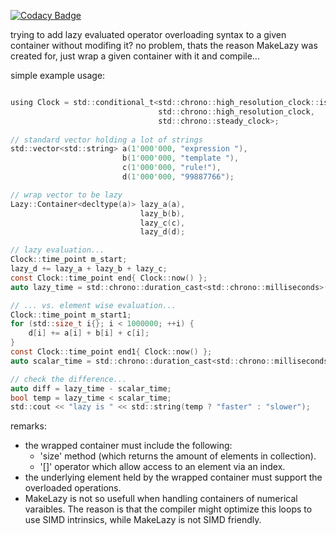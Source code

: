 [![Codacy Badge](https://api.codacy.com/project/badge/Grade/60dee26081f547baa293ccf2dc7b7002)](https://www.codacy.com/app/DanIsraelMalta/MakeLazy?utm_source=github.com&amp;utm_medium=referral&amp;utm_content=DanIsraelMalta/MakeLazy&amp;utm_campaign=Badge_Grade)

trying to add lazy evaluated operator overloading syntax to a given container without modifing it?
no problem, thats the reason MakeLazy was created for, just wrap a given container with it and compile...

simple example usage:
```c

using Clock = std::conditional_t<std::chrono::high_resolution_clock::is_steady,
								 std::chrono::high_resolution_clock,
								 std::chrono::steady_clock>;
								 
// standard vector holding a lot of strings
std::vector<std::string> a(1'000'000, "expression "),
                         b(1'000'000, "template "),
                         c(1'000'000, "rule!"),
                         d(1'000'000, "99887766");

// wrap vector to be lazy
Lazy::Container<decltype(a)> lazy_a(a),
                             lazy_b(b),
                             lazy_c(c),
                             lazy_d(d);

// lazy evaluation...
Clock::time_point m_start;
lazy_d += lazy_a + lazy_b + lazy_c;
const Clock::time_point end{ Clock::now() };
auto lazy_time = std::chrono::duration_cast<std::chrono::milliseconds>(end - m_start).count();

// ... vs. element wise evaluation...
Clock::time_point m_start1;
for (std::size_t i{}; i < 1000000; ++i) {
    d[i] += a[i] + b[i] + c[i];
}
const Clock::time_point end1{ Clock::now() };
auto scalar_time = std::chrono::duration_cast<std::chrono::milliseconds>(end1 - m_start1).count();

// check the difference...
auto diff = lazy_time - scalar_time;
bool temp = lazy_time < scalar_time;
std::cout << "lazy is " << std::string(temp ? "faster" : "slower");
```

remarks:
* the wrapped container must include the following:
   - 'size' method (which returns the amount of elements in collection).
   - '[]' operator which allow access to an element via an index.
* the underlying element held by the wrapped container must support the overloaded operations.
* MakeLazy is not so usefull when handling containers of numerical varaibles. The reason is that
   the compiler might optimize this loops to use SIMD intrinsics, while MakeLazy is not SIMD friendly.
